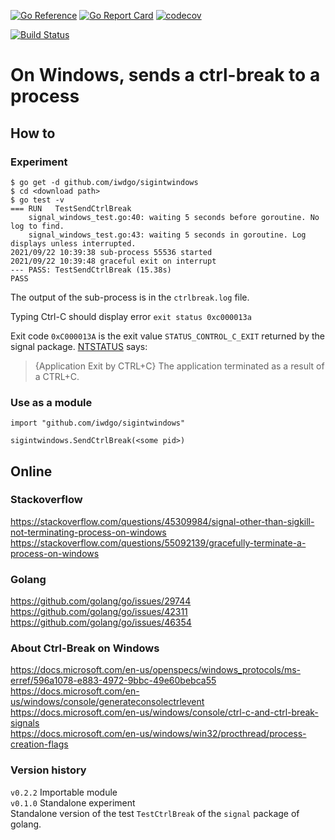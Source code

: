 [![Go Reference](https://pkg.go.dev/badge/github.com/iwdgo/sigintwindows.svg)](https://pkg.go.dev/github.com/iwdgo/sigintwindows)
[![Go Report Card](https://goreportcard.com/badge/github.com/iwdgo/sigintwindows)](https://goreportcard.com/report/github.com/iwdgo/sigintwindows)
[![codecov](https://codecov.io/gh/iwdgo/sigintwindows/branch/master/graph/badge.svg)](https://codecov.io/gh/iwdgo/sigintwindows)

[![Build Status](https://app.travis-ci.com/iwdgo/sigintwindows.svg?branch=master)](https://app.travis-ci.com/iwdgo/sigintwindows)

# On Windows, sends a ctrl-break to a process

## How to

### Experiment

```
$ go get -d github.com/iwdgo/sigintwindows
$ cd <download path>
$ go test -v
=== RUN   TestSendCtrlBreak
    signal_windows_test.go:40: waiting 5 seconds before goroutine. No log to find.
    signal_windows_test.go:43: waiting 5 seconds in goroutine. Log displays unless interrupted.
2021/09/22 10:39:38 sub-process 55536 started
2021/09/22 10:39:48 graceful exit on interrupt
--- PASS: TestSendCtrlBreak (15.38s)
PASS
```

The output of the sub-process is in the `ctrlbreak.log` file.

Typing Ctrl-C should display error ` exit status 0xc000013a `

Exit code `0xC000013A` is the exit value `STATUS_CONTROL_C_EXIT` returned by the signal package.
[NTSTATUS](https://docs.microsoft.com/en-us/openspecs/windows_protocols/ms-erref/596a1078-e883-4972-9bbc-49e60bebca55) says:

> {Application Exit by CTRL+C} The application terminated as a result of a CTRL+C.

### Use as a module

```
import "github.com/iwdgo/sigintwindows"

sigintwindows.SendCtrlBreak(<some pid>)
```


## Online

### Stackoverflow

https://stackoverflow.com/questions/45309984/signal-other-than-sigkill-not-terminating-process-on-windows  
https://stackoverflow.com/questions/55092139/gracefully-terminate-a-process-on-windows  

### Golang

https://github.com/golang/go/issues/29744
https://github.com/golang/go/issues/42311
https://github.com/golang/go/issues/46354

### About Ctrl-Break on Windows

https://docs.microsoft.com/en-us/openspecs/windows_protocols/ms-erref/596a1078-e883-4972-9bbc-49e60bebca55  
https://docs.microsoft.com/en-us/windows/console/generateconsolectrlevent  
https://docs.microsoft.com/en-us/windows/console/ctrl-c-and-ctrl-break-signals  
https://docs.microsoft.com/en-us/windows/win32/procthread/process-creation-flags  

### Version history

`v0.2.2` Importable module  
`v0.1.0` Standalone experiment  
Standalone version of the test `TestCtrlBreak` of the `signal` package of golang.

